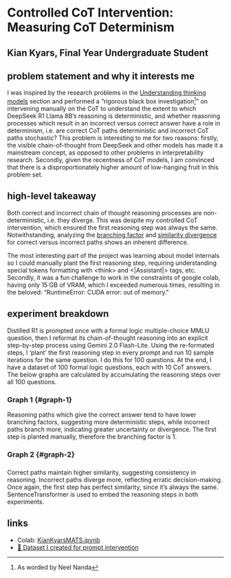# **Controlled CoT Intervention: Measuring CoT Determinism**

## Kian Kyars, Final Year Undergraduate Student

## **problem statement and why it interests me**

I was inspired by the research problems in the [Understanding thinking models](https://docs.google.com/document/d/1p-ggQV3vVWIQuCccXEl1fD0thJOgXimlbBpGk6FI32I/edit?tab=t.0) section and performed a “rigorous black box investigation[^1]” on intervening manually on the CoT to understand the extent to which DeepSeek R1 Llama 8B’s reasoning is deterministic, and whether reasoning processes which result in an incorrect versus correct answer have a role in determinism, i.e. are correct CoT paths deterministic and incorrect CoT paths stochastic? This problem is interesting to me for two reasons: firstly, the visible chain-of-thought from DeepSeek and other models has made it a mainstream concept, as opposed to other problems in interpretability research. Secondly, given the recentness of CoT models, I am convinced that there is a disproportionately higher amount of low-hanging fruit in this problem set.

## **high-level takeaway**

Both correct and incorrect chain of thought reasoning processes are non-deterministic, i.e. they diverge. This was despite my controlled CoT intervention, which ensured the first reasoning step was always the same. Notwithstanding, analyzing the [branching factor](#graph-1) and [similarity divergence](#graph-2) for correct versus incorrect paths shows an inherent difference.

The most interesting part of the project was learning about model internals so I could manually plant the first reasoning step, requiring understanding special tokens formatting with \<think\> and \<|Assistant|\> tags, etc. Secondly, it was a fun challenge to work in the constraints of google colab, having only 15 GB of VRAM, which I exceeded numerous times, resulting in the beloved: “RuntimeError: CUDA error: out of memory."

## **experiment breakdown**

Distilled R1 is prompted once with a formal logic multiple-choice MMLU question, then I reformat its chain-of-thought reasoning into an explicit step-by-step process using Gemini 2.0 Flash-Lite. Using the re-formated steps, I ‘plant’ the first reasoning step in every prompt and run 10 sample iterations for the same question. I do this for 100 questions. At the end, I have a dataset of 100 formal logic questions, each with 10 CoT answers. The below graphs are calculated by accumulating the reasoning steps over all 100 questions.

### 

### Graph 1 {#graph-1}

Reasoning paths which give the correct answer tend to have lower branching factors, suggesting more deterministic steps, while incorrect paths branch more, indicating greater uncertainty or divergence. The first step is planted manually, therefore the branching factor is 1\.

### 

### Graph 2 {#graph-2}

### 

Correct paths maintain higher similarity, suggesting consistency in reasoning. Incorrect paths diverge more, reflecting erratic decision-making. Once again, the first step has perfect similarity, since it’s always the same. SentenceTransformer is used to embed the reasoning steps in both experiments.

### 

## **links**

* Colab: [KianKyarsMATS.ipynb](https://colab.research.google.com/drive/1iEMNwrRTidxH32ZUuA50NOo7LG6zXyv0)  
* [🤗 Dataset I created for prompt intervention](https://huggingface.co/datasets/kyars/CoTIntervention)

[^1]:  As worded by Neel Nanda
